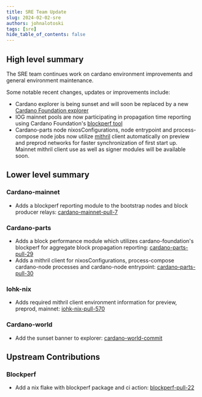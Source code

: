 ```yaml
---
title: SRE Team Update
slug: 2024-02-02-sre
authors: johnalotoski
tags: [sre]
hide_table_of_contents: false
---
```


## High level summary

The SRE team continues work on cardano environment improvements and general
environment maintenance.

Some notable recent changes, updates or improvements include:
* Cardano explorer is being sunset and will soon be replaced by a new [Cardano
  Foundation explorer](https://beta.explorer.cardano.org/)
* IOG mainnet pools are now participating in propagation time reporting using
  Cardano Foundation's [blockperf
  tool](https://github.com/cardano-foundation/blockperf)
* Cardano-parts node nixosConfigurations, node entrypoint and process-compose
  node jobs now utilize [mithril](https://github.com/input-output-hk/mithril)
  client automatically on preview and preprod networks for faster
  synchronization of first start up. Mainnet mithril client use as well as
  signer modules will be available soon.

## Lower level summary

### Cardano-mainnet
* Adds a blockperf reporting module to the bootstrap nodes and block producer
  relays:
  [cardano-mainnet-pull-7](https://github.com/input-output-hk/cardano-mainnet/pull/7)

### Cardano-parts
* Adds a block performance module which utilizes cardano-foundation's blockperf
  for aggregate block propagation reporting:
  [cardano-parts-pull-29](https://github.com/input-output-hk/cardano-parts/pull/29)
* Adds a mithril client for nixosConfigurations, process-compose cardano-node
  processes and cardano-node entrypoint:
  [cardano-parts-pull-30](https://github.com/input-output-hk/cardano-parts/pull/30)

### Iohk-nix
* Adds required mithril client environment information for preview, preprod,
  mainnet:
  [iohk-nix-pull-570](https://github.com/input-output-hk/iohk-nix/pull/570)

### Cardano-world
* Add the sunset banner to explorer:
  [cardano-world-commit](https://github.com/IntersectMBO/cardano-world/commit/b010f5f5b1ba92091145dc638e1a37f1612b3fa7)

## Upstream Contributions

### Blockperf
* Add a nix flake with blockperf package and ci action:
  [blockperf-pull-22](https://github.com/cardano-foundation/blockperf/pull/22)
